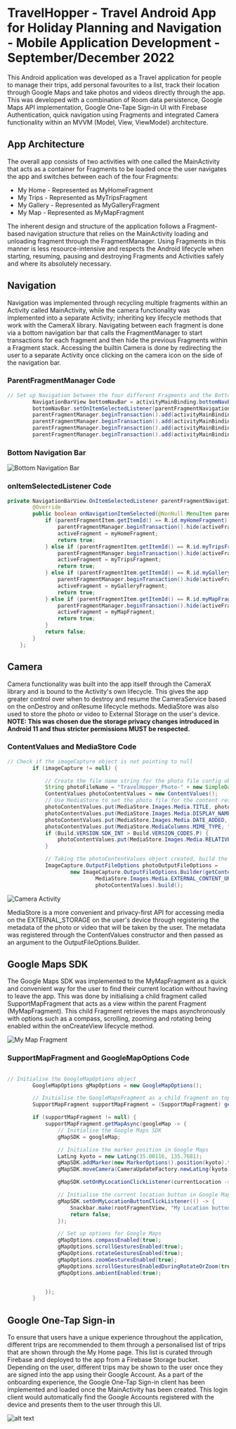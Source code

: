 # TravelHopper - Travel Android App for Holiday Planning and Navigation - Mobile Application Development - September/December 2022

This Android application was developed as a Travel application for people to manage their trips, add personal favourites to a list, track their location through Google Maps and take photos and videos directly through the app. This was developed with a combination of Room data persistence, Google Maps API implementation, Google One-Tape Sign-in UI with Firebase Authentication, quick navigation using Fragments and integrated Camera functionality within an MVVM (Model, View, ViewModel) architecture.


## App Architecture
The overall app consists of two activities with one called the MainActivity that acts as a container for Fragments to be loaded once the user navigates the app and switches between each of the four Fragments:

* My Home - Represented as MyHomeFragment
* My Trips - Represented as MyTripsFragment
* My Gallery - Represented as MyGalleryFragment
* My Map - Represented as MyMapFragment

The inherent design and structure of the application follows a Fragment-based navigation structure that relies on the MainActivity loading and unloading fragment through the FragmentManager. Using Fragments in this manner is less resource-intensive and respects the Android lifecycle when starting, resuming, pausing and destroying Fragments and Activities safely and where its absolutely necessary.


## Navigation

Navigation was implemented through recycling multiple fragments within an Activity called MainActivity, while the camera functionality was implemented into a separate Activity; inheriting key lifecycle methods that work with the CameraX library. Navigating between each fragment is done via a bottom navigation bar that calls the FragmentManager to start transactions for each fragment and then hide the previous Fragments within a Fragment stack. Accessing the builtin Camera is done by redirecting the user to a separate Activity once clicking on the camera icon on the side of the navigation bar.


### ParentFragmentManager Code

```java
// Set up Navigation between the four different Fragments and the BottomNavigationView
        NavigationBarView bottomNavBar = activityMainBinding.bottomNavBar;
        bottomNavBar.setOnItemSelectedListener(parentFragmentNavigation);
        parentFragmentManager.beginTransaction().add(activityMainBinding.parentFragmentNavigationContainer.getId(), myHomeFragment, "My Home").hide(myHomeFragment).commit();
        parentFragmentManager.beginTransaction().add(activityMainBinding.parentFragmentNavigationContainer.getId(), myTripsFragment, "My Trips").hide(myTripsFragment).commit();
        parentFragmentManager.beginTransaction().add(activityMainBinding.parentFragmentNavigationContainer.getId(), myGalleryFragment, "My Gallery").hide(myGalleryFragment).commit();
        parentFragmentManager.beginTransaction().add(activityMainBinding.parentFragmentNavigationContainer.getId(), myMapFragment, "My Map").hide(myMapFragment).commit();

```

### Bottom Navigation Bar
![Bottom Navigation Bar](bottom-navigation-bar.png)

### onItemSelectedListener Code

```java
private NavigationBarView.OnItemSelectedListener parentFragmentNavigation = new NavigationBarView.OnItemSelectedListener() {
        @Override
        public boolean onNavigationItemSelected(@NonNull MenuItem parentFragmentItem) {
            if (parentFragmentItem.getItemId() == R.id.myHomeFragment) {
                parentFragmentManager.beginTransaction().hide(activeFragment).show(myHomeFragment).commit();
                activeFragment = myHomeFragment;
                return true;
            } else if (parentFragmentItem.getItemId() == R.id.myTripsFragment) {
                parentFragmentManager.beginTransaction().hide(activeFragment).show(myTripsFragment).commit();
                activeFragment = myTripsFragment;
                return true;
            } else if (parentFragmentItem.getItemId() == R.id.myGalleryFragment) {
                parentFragmentManager.beginTransaction().hide(activeFragment).show(myGalleryFragment).commit();
                activeFragment = myGalleryFragment;
                return true;
            } else if (parentFragmentItem.getItemId() == R.id.myMapFragment) {
                parentFragmentManager.beginTransaction().hide(activeFragment).show(myMapFragment).commit();
                activeFragment = myMapFragment;
                return true;
            }
            return false;
        }
    };
```





## Camera
Camera functionality was built into the app itself through the CameraX library and is bound to the Activity's own lifecycle. This gives the app greater control over when to destroy and resume the CameraService based on the onDestroy and onResume lifecycle methods. MediaStore was also used to store the photo or video to External Storage on the user's device. **NOTE: This was chosen due the storage privacy changes introduced in Android 11 and thus stricter permissions MUST be respected.**

### ContentValues and MediaStore Code

```java
// Check if the imageCapture object is not pointing to null
        if (imageCapture != null) {

            // Create the file name string for the photo file config object - photoContentValues
            String photoFileName = "TravelHopper_Photo-" + new SimpleDateFormat("M", Locale.ENGLISH).format(System.currentTimeMillis()) + ".jpg";
            ContentValues photoContentValues = new ContentValues();
            // Use MediaStore to set the photo file for the content resolver to handle
            photoContentValues.put(MediaStore.Images.Media.TITLE, photoFileName);
            photoContentValues.put(MediaStore.Images.Media.DISPLAY_NAME, photoFileName);
            photoContentValues.put(MediaStore.Images.Media.DATE_ADDED, System.currentTimeMillis() / 1000);
            photoContentValues.put(MediaStore.MediaColumns.MIME_TYPE, "image/jpeg");
            if (Build.VERSION.SDK_INT > Build.VERSION_CODES.P) {
                photoContentValues.put(MediaStore.Images.Media.RELATIVE_PATH, "Pictures/" + "TravelHopper");
            }

            // Taking the photoContentValues object created, build the output options for the file
            ImageCapture.OutputFileOptions photoOutputFileOptions =
                    new ImageCapture.OutputFileOptions.Builder(getContentResolver(),
                            MediaStore.Images.Media.EXTERNAL_CONTENT_URI,
                            photoContentValues).build();
```

![Camera Activity](camera-activity-view.png)

MediaStore is a more convenient and privacy-first API for accessing media on the EXTERNAL_STORAGE on the user's device through registering the metadata of the photo or video that will be taken by the user. The metadata was registered through the ContentValues constructor and then passed as an argument to the OutputFileOptions.Builder.


## Google Maps SDK

The Google Maps SDK was implemented to the MyMapFragment as a quick and convenient way for the user to find their current location without having to leave the app. This was done by initialising a child fragment called SupportMapFragment that acts as a view within the parent Fragment (MyMapFragment). This child Fragment retrieves the maps asynchronously with options such as a compass, scrolling, zooming and rotating being enabled within the onCreateView lifecycle method.

![My Map Fragment](google-maps-child-fragment.png)

### SupportMapFragment and GoogleMapOptions Code

```java

// Initialise the GoogleMapOptions object
        GoogleMapOptions gMapOptions = new GoogleMapOptions();

        // Initialise the GoogleMapsFragment as a child fragment on top of the current (parent) fragment
        SupportMapFragment supportMapFragment = (SupportMapFragment) getChildFragmentManager().findFragmentByTag("googleMapsFragment");

        if (supportMapFragment != null) {
            supportMapFragment.getMapAsync(googleMap -> {
                // Initialise the Google Maps SDK
                gMapSDK = googleMap;

                // Initialise the marker position in Google Maps
                LatLng kyoto = new LatLng(35.00116, 135.7681);
                gMapSDK.addMarker(new MarkerOptions().position(kyoto).title("Marker in Kyoto, Japan"));
                gMapSDK.moveCamera(CameraUpdateFactory.newLatLng(kyoto));

                gMapSDK.setOnMyLocationClickListener(currentLocation -> Snackbar.make(rootFragmentView, "Current location: \n" + currentLocation, Snackbar.LENGTH_SHORT).show());

                // Initialise the current location button in Google Maps
                gMapSDK.setOnMyLocationButtonClickListener(() -> {
                    Snackbar.make(rootFragmentView, "My Location button is clicked", Snackbar.LENGTH_SHORT).show();
                    return false;
                });

                // Set up options for Google Maps
                gMapOptions.compassEnabled(true);
                gMapOptions.scrollGesturesEnabled(true);
                gMapOptions.rotateGesturesEnabled(true);
                gMapOptions.zoomGesturesEnabled(true);
                gMapOptions.scrollGesturesEnabledDuringRotateOrZoom(true);
                gMapOptions.ambientEnabled(true);


            });
        }

```

## Google One-Tap Sign-in

To ensure that users have a unique experience throughout the application, different trips are recommended to them through a personalised list of trips that are shown through the My Home page. This list is curated through Firebase and deployed to the app from a Firebase Storage bucket. Depending on the user, different trips may be shown to the user once they are signed into the app using their Google Account. As a part of the onboarding experience, the Google One-Tap Sign-in client has been implemented and loaded once the MainActivity has been created. This login client would automatically find the Google Accounts registered with the device and presents them to the user through this UI.


![alt text](google-one-tap-signin.png)


